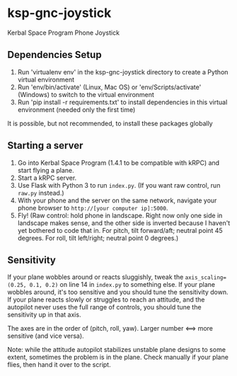 # ksp-gnc-joystick
Kerbal Space Program Phone Joystick

## Dependencies Setup
1. Run 'virtualenv env' in the ksp-gnc-joystick directory to create a Python virtual environment
2. Run 'env/bin/activate' (Linux, Mac OS) or 'env/Scripts/activate' (Windows) to switch to the virtual environment
3. Run 'pip install -r requirements.txt' to install dependencies in this virtual environment (needed only the first time)

It is possible, but not recommended, to install these packages globally

## Starting a server
1. Go into Kerbal Space Program (1.4.1 to be compatible with kRPC) and start flying a plane.
2. Start a kRPC server.
3. Use Flask with Python 3 to run `index.py`. (If you want raw control, run `raw.py` instead.)
4. With your phone and the server on the same network, navigate your phone browser to `http://[your computer ip]:5000`.
5. Fly! (Raw control: hold phone in landscape. Right now only one side in landscape makes sense, and the other side is inverted because I haven't yet bothered to code that in. For pitch, tilt forward/aft; neutral point 45 degrees. For roll, tilt left/right; neutral point 0 degrees.)

## Sensitivity
If your plane wobbles around or reacts sluggishly, tweak the `axis_scaling=(0.25, 0.1, 0.2)` on line 14 in `index.py` to something else. If your plane wobbles around, it's too sensitive and you should tune the sensitivity down. If your plane reacts slowly or struggles to reach an attitude, and the autopilot never uses the full range of controls, you should tune the sensitivity up in that axis.

The axes are in the order of (pitch, roll, yaw). Larger number <==> more sensitive (and vice versa).

Note: while the attitude autopilot stabilizes unstable plane designs to some extent, sometimes the problem is in the plane. Check manually if your plane flies, then hand it over to the script.
